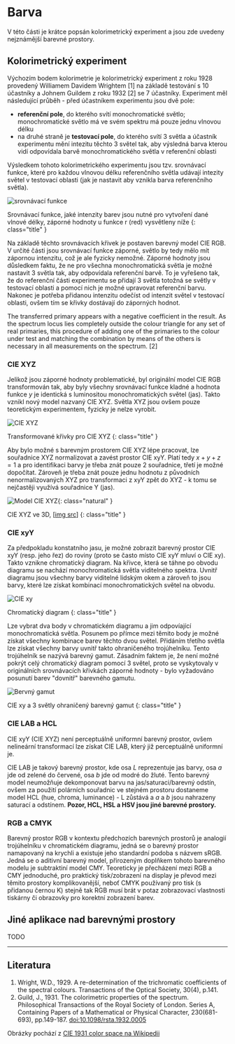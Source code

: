
# Barva
V této části je krátce popsán kolorimetrický experiment a jsou zde uvedeny nejznámější barevné prostory.

## Kolorimetrický experiment

Výchozím bodem kolorimetrie je kolorimetrický experiment z roku 1928 provedený Williamem Davidem Wrightem \[1\] na základě testování s 10 účastníky a Johnem Guildem z roku 1932 \[2\] se 7 účastníky. Experiment měl následující průběh - před účastníkem experimentu jsou dvě pole:

*   **referenční pole**, do kterého svítí monochromatické světlo; monochromatické světlo má ve svém spektru má pouze jednu vlnovou délku
*   na druhé straně je **testovací pole**, do kterého svítí 3 světla a účastník experimentu mění intezitu těchto 3 světel tak, aby výsledná barva kterou vidí odpovídala barvě monochromatického světla v referenční oblasti

Výsledkem tohoto kolorimetrického experimentu jsou tzv. srovnávací funkce, které pro každou vlnovou délku referenčního světla udávají intezity světel v testovací oblasti (jak je nastavit aby vznikla barva referenčního světla).

![srovnávací funkce](/img/color/CIE1931_RGBCMF.svg)

Srovnávací funkce, jaké intenzity barev jsou nutné pro vytvoření dané vlnové délky, záporné hodnoty u funkce r (red) vysvětleny níže
{: class="title" }

Na základě těchto srovnávacích křivek je postaven barevný model CIE RGB. V určité části jsou srovnávací funkce záporné, světlo by tedy mělo mít zápornou intenzitu, což je ale fyzicky nemožné. Záporné hodnoty jsou důsledkem faktu, že ne pro všechna monochromatická světla je možné nastavit 3 světla tak, aby odpovídala referenční barvě. To je vyřešeno tak, že do referenční části experimentu se přidají 3 světla totožná se světly v testovací oblasti a pomocí nich je možné upravovat referenční barvu. Nakonec je potřeba přidanou intenzitu odečíst od intenzit světel v testovací oblasti, ovšem tím se křivky dostávají do záporných hodnot.

The transferred primary appears with a negative coefficient in the result. As the spectrum locus lies completely outside the colour triangle for any set of real primaries, this procedure of adding one of the primaries to the colour under test and matching the combination by means of the others is necessary in all measurements on the spectrum. \[2\]

### CIE XYZ

Jelikož jsou záporné hodnoty problematické, byl originální model CIE RGB transformován tak, aby byly všechny srovnávací funkce kladné a hodnota funkce $y$ je identická s luminositou monochromatických světel (jas). Takto vznikl nový model nazvaný CIE XYZ. Světla XYZ jsou ovšem pouze teoretickým experimentem, fyzicky je nelze vyrobit.

![CIE XYZ](/img/color/CIEXYZ.svg)

Transformované křivky pro CIE XYZ
{: class="title" }

Aby bylo možné s barevným prostorem CIE XYZ lépe pracovat, lze souřadnice XYZ normalizovat a zavést prostor CIE xyY. Platí tedy $x + y + z = 1$ a pro identifikaci barvy je třeba znát pouze 2 souřadnice, třetí je možné dopočítat. Zároveň je třeba znát pouze jednu hodnotu z původních nenormalizovaných XYZ pro transformaci z xyY zpět do XYZ - k tomu se nejčastěji využívá souřadnice Y (jas).

![Model CIE XYZ](/img/color/xyz.png){: class="natural" }

CIE XYZ ve 3D, [[img src](https://sudonull.com/post/126584-About-color-spaces)]
{: class="title" }

### CIE xyY

Za předpokladu konstatního jasu, je možné zobrazit barevný prostor CIE xyY (resp. jeho řez) do roviny (proto se často místo CIE xyY mluví o CIE xy). Takto vznikne chromatický diagram. Na křivce, která se táhne po obvodu diagramu se nachází monochromatická světla viditelného spektra. Uvnitř diagramu jsou všechny barvy viditelné lidským okem a zároveň to jsou barvy, které lze získat kombinací monochromatických světel na obvodu.

![CIE xy](/img/color/CIExy.svg)

Chromatický diagram
{: class="title" }

Lze vybrat dva body v chromatickém diagramu a jim odpovíající monochromatická světla. Posunem po přímce mezi těmito body je možné získat všechny kombinace barev těchto dvou světel. Přidáním třetího světla lze získat všechny barvy uvnitř takto ohraničeného trojúhelníku. Tento trojúhelník se nazývá barevný gamut. Zásadním faktem je, že není možné pokrýt celý chromatický diagram pomocí 3 světel, proto se vyskytovaly v originálních srovnávacích křivkách záporné hodnoty - bylo vyžadováno posunutí barev "dovnitř" barevného gamutu.

![Bervný gamut](/img/color/gammut.svg)

CIE xy a 3 světly ohraničený barevný gamut
{: class="title" }

### CIE LAB a HCL

CIE xyY (CIE XYZ) není perceptuálně uniformní barevný prostor, ovšem nelineární transformací lze získat CIE LAB, který již perceptuálně uniformní je.

CIE LAB je takový barevný prostor, kde osa $L$ reprezentuje jas barvy, osa $a$ jde od zelené do červené, osa $b$ jde od modré do žluté. Tento barevný model neumožňuje dekomponovat barvu na jas/saturaci/barevný odstín, ovšem za použití polárních souřadnic ve stejném prostoru dostaneme model HCL (hue, chroma, luminance) - L zůstává a $a$ a $b$ jsou nahrazeny saturací a odstínem. **Pozor, HCL, HSL a HSV jsou jiné barevné prostory.**

### RGB a CMYK

Barevný prostor RGB v kontextu předchozích barevných prostorů je analogií trojúhelníku v chromatickém diagramu, jedná se o barevný prostor namapovaný na krychli a existuje jeho standardní podoba s názvem sRGB. Jedná se o aditivní barevný model, přirozeným doplňkem tohoto barevného modelu je subtraktiní model CMY. Teoreticky je přecházení mezi RGB a CMY jednoduché, pro praktický tisk/zobrazení na display je převod mezi těmito prostory komplikovanější, neboť CMYK používaný pro tisk (s přidanou černou K) stejně tak RGB musí brát v potaz zobrazovací vlastnosti tiskárny či obrazovky pro korektní zobrazení barev.

## Jiné aplikace nad barevnými prostory

TODO

---

## Literatura

1.  Wright, W.D., 1929. A re-determination of the trichromatic coefficients of the spectral colours. Transactions of the Optical Society, 30(4), p.141.
2.  Guild, J., 1931. The colorimetric properties of the spectrum. Philosophical Transactions of the Royal Society of London. Series A, Containing Papers of a Mathematical or Physical Character, 230(681-693), pp.149-187. [doi:10.1098/rsta.1932.0005](https://royalsocietypublishing.org/doi/10.1098/rsta.1932.0005)

Obrázky pochází z [CIE 1931 color space na Wikipedii](https://en.wikipedia.org/wiki/CIE_1931_color_space#CIE_RGB_color_space)
